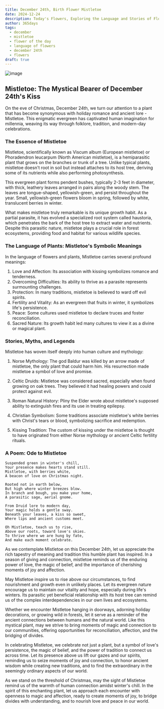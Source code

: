 ```yaml
---
title: December 24th, Birth Flower Mistletoe
date: 2024-12-24
description: Today's Flowers, Exploring the Language and Stories of Flowers Mistletoe
author: 365days
tags:
  - december
  - mistletoe
  - flower of the day
  - language of flowers
  - december 24th
  - flowers
draft: true
---
```


![image](#center)

## Mistletoe: The Mystical Bearer of December 24th's Kiss

On the eve of Christmas, December 24th, we turn our attention to a plant that has become synonymous with holiday romance and ancient lore - Mistletoe. This enigmatic evergreen has captivated human imagination for millennia, weaving its way through folklore, tradition, and modern-day celebrations.

### The Essence of Mistletoe

Mistletoe, scientifically known as Viscum album (European mistletoe) or Phoradendron leucarpum (North American mistletoe), is a hemiparasitic plant that grows on the branches or trunk of a tree. Unlike typical plants, mistletoe doesn't root in soil but instead attaches to its host tree, deriving some of its nutrients while also performing photosynthesis.

This evergreen plant forms pendent bushes, typically 2-3 feet in diameter, with thick, leathery leaves arranged in pairs along the woody stem. The leaves are tongue-shaped, yellowish-green, and persist throughout the year. Small, yellowish-green flowers bloom in spring, followed by white, translucent berries in winter.

What makes mistletoe truly remarkable is its unique growth habit. As a partial parasite, it has evolved a specialized root system called haustoria, which penetrates the bark of the host tree to extract water and nutrients. Despite this parasitic nature, mistletoe plays a crucial role in forest ecosystems, providing food and habitat for various wildlife species.

### The Language of Plants: Mistletoe's Symbolic Meanings

In the language of flowers and plants, Mistletoe carries several profound meanings:

1. Love and Affection: Its association with kissing symbolizes romance and tenderness.
2. Overcoming Difficulties: Its ability to thrive as a parasite represents surmounting challenges.
3. Protection: In many traditions, mistletoe is believed to ward off evil spirits.
4. Fertility and Vitality: As an evergreen that fruits in winter, it symbolizes life's persistence.
5. Peace: Some cultures used mistletoe to declare truces and foster reconciliation.
6. Sacred Nature: Its growth habit led many cultures to view it as a divine or magical plant.

### Stories, Myths, and Legends

Mistletoe has woven itself deeply into human culture and mythology:

1. Norse Mythology: The god Baldur was killed by an arrow made of mistletoe, the only plant that could harm him. His resurrection made mistletoe a symbol of love and promise.

2. Celtic Druids: Mistletoe was considered sacred, especially when found growing on oak trees. They believed it had healing powers and could protect against evil.

3. Roman Natural History: Pliny the Elder wrote about mistletoe's supposed ability to extinguish fires and its use in treating epilepsy.

4. Christian Symbolism: Some traditions associate mistletoe's white berries with Christ's tears or blood, symbolizing sacrifice and redemption.

5. Kissing Tradition: The custom of kissing under the mistletoe is thought to have originated from either Norse mythology or ancient Celtic fertility rituals.

### A Poem: Ode to Mistletoe

	Suspended green in winter's chill,
	Your presence makes hearts stand still.
	Mistletoe, with berries white,
	A beacon of love on Christmas night.
	
	Rooted not in earth below,
	But high where winter breezes blow.
	In branch and bough, you make your home,
	A parasitic sage, aerial gnome.
	
	From Druid lore to modern day,
	Your magic holds a gentle sway.
	Beneath your leaves, a kiss so sweet,
	Where lips and ancient customs meet.
	
	Oh Mistletoe, teach us to rise,
	Above our roots, toward love's skies.
	To thrive where we are hung by fate,
	And make each moment celebrate.

As we contemplate Mistletoe on this December 24th, let us appreciate the rich tapestry of meaning and tradition this humble plant has inspired. In a season of giving and connection, mistletoe reminds us of the enduring power of love, the magic of belief, and the importance of cherishing moments of joy and affection.

May Mistletoe inspire us to rise above our circumstances, to find nourishment and growth even in unlikely places. Let its evergreen nature encourage us to maintain our vitality and hope, especially during life's winters. Its parasitic yet beneficial relationship with its host tree can remind us of the complex interdependencies in our own lives and ecosystems.

Whether we encounter Mistletoe hanging in doorways, adorning holiday decorations, or growing wild in forests, let it serve as a reminder of the ancient connections between humans and the natural world. Like this mystical plant, may we strive to bring moments of magic and connection to our communities, offering opportunities for reconciliation, affection, and the bridging of divides.

In celebrating Mistletoe, we celebrate not just a plant, but a symbol of love's persistence, the magic of belief, and the power of tradition to connect us across time. Let its presence above us lift our gazes and our spirits, reminding us to seize moments of joy and connection, to honor ancient wisdom while creating new traditions, and to find the extraordinary in the seemingly ordinary aspects of our world.

As we stand on the threshold of Christmas, may the sight of Mistletoe remind us of the warmth of human connection amidst winter's chill. In the spirit of this enchanting plant, let us approach each encounter with openness to magic and affection, ready to create moments of joy, to bridge divides with understanding, and to nourish love and peace in our world.